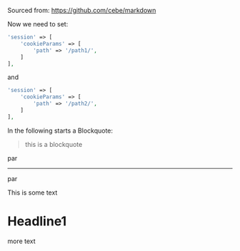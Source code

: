 Sourced from: https://github.com/cebe/markdown

Now we need to set:
```php
'session' => [
    'cookieParams' => [
        'path' => '/path1/',
    ]
],
```
and
```php
'session' => [
    'cookieParams' => [
        'path' => '/path2/',
    ]
],
```

In the following starts a Blockquote:
> this is a blockquote

par
***
par

This is some text
# Headline1
more text